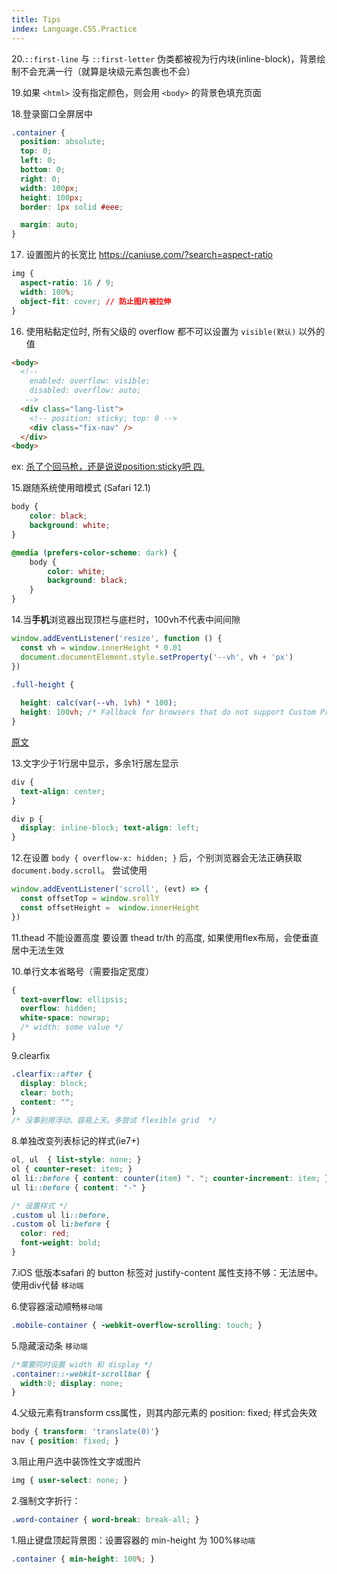 ```yaml
---
title: Tips
index: Language.CSS.Practice
---
```



20.`::first-line` 与 `::first-letter` 伪类都被视为行内块(inline-block)，背景绘制不会充满一行（就算是块级元素包裹也不会）

19.如果 `<html>` 没有指定颜色，则会用 `<body>` 的背景色填充页面

18.登录窗口全屏居中 

``` css
.container {
  position: absolute;
  top: 0;
  left: 0;
  bottom: 0;
  right: 0;
  width: 100px;
  height: 100px;
  border: 1px solid #eee;

  margin: auto;
}
```

17. 设置图片的长宽比 <https://caniuse.com/?search=aspect-ratio>

``` css
img {
  aspect-ratio: 16 / 9;
  width: 100%;
  object-fit: cover; // 防止图片被拉伸
}
```


16. 使用粘黏定位时, 所有父级的 overflow 都不可以设置为 `visible(默认)` 以外的值

``` html
<body>
  <!-- 
    enabled: overflow: visible;
    disabled: overflow: auto;
   -->
  <div class="lang-list">
    <!-- position: sticky; top: 0 -->
    <div class="fix-nav" />
  </div>
<body>
```

ex: [杀了个回马枪，还是说说position:sticky吧 四.](https://www.zhangxinxu.com/wordpress/2018/12/css-position-sticky/)

15.跟随系统使用暗模式 (Safari 12.1)

``` css
body {
    color: black;
    background: white;
}

@media (prefers-color-scheme: dark) {
    body {
        color: white;
        background: black;
    }
}
```

14.当**手机**浏览器出现顶栏与底栏时，100vh不代表中间间隙

``` js
window.addEventListener('resize', function () {
  const vh = window.innerHeight * 0.01
  document.documentElement.style.setProperty('--vh', vh + 'px')
})

```

``` css
.full-height {
  
  height: calc(var(--vh, 1vh) * 100);
  height: 100vh; /* Fallback for browsers that do not support Custom Properties */
}
```
[原文](https://css-tricks.com/the-trick-to-viewport-units-on-mobile/)

13.文字少于1行居中显示，多余1行居左显示

``` css
div {
  text-align: center;
}

div p {
  display: inline-block; text-align: left;
}
```

12.在设置 `body { overflow-x: hidden; }` 后，个别浏览器会无法正确获取 `document.body.scroll`。
尝试使用

``` js
window.addEventListener('scroll', (evt) => {
  const offsetTop = window.srollY
  const offsetHeight =  window.innerHeight
})

```

11.thead 不能设置高度 要设置 thead tr/th 的高度, 如果使用flex布局，会使垂直居中无法生效

10.单行文本省略号（需要指定宽度）

```css
{
  text-overflow: ellipsis; 
  overflow: hidden; 
  white-space: nowrap; 
  /* width: some value */
}
```

9.clearfix

``` css
.clearfix::after {
  display: block;
  clear: both;
  content: "";
}
/* 没事别用浮动，容易上天。多尝试 flexible grid  */

```

8.单独改变列表标记的样式(ie7+)
``` css
ol, ul  { list-style: none; }
ol { counter-reset: item; }
ol li::before { content: counter(item) ". "; counter-increment: item; }
ul li::before { content: "-" }

/* 设置样式 */
.custom ul li::before,
.custom ol li:before {
  color: red;
  font-weight: bold;
}
```

7.iOS 低版本safari 的 button 标签对 justify-content 属性支持不够：无法居中。使用div代替 `移动端`

6.使容器滚动顺畅`移动端`
```css
.mobile-container { -webkit-overflow-scrolling: touch; }
```

5.隐藏滚动条 `移动端`
``` css
/*需要同时设置 width 和 display */
.container::-webkit-scrollbar {
  width:0; display: none;
}
```

4.父级元素有transform css属性，则其内部元素的 position: fixed; 样式会失效

``` css
body { transform: 'translate(0)'}
nav { position: fixed; }
```

3.阻止用户选中装饰性文字或图片
```css
img { user-select: none; }
```

2.强制文字折行：
```css
.word-container { word-break: break-all; }
```

1.阻止键盘顶起背景图：设置容器的 min-height 为 100%`移动端`
```css
.container { min-height: 100%; }
```